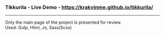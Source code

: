 ### Tikkurila - Live Demo - https://krakvinme.github.io/tikkurila/
---
Only the main page of the project is presented for review.  
Used: Gulp, Html, Js, Sass(Scss)
